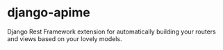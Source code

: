 # django-apime
Django Rest Framework extension for automatically building your routers and views based on your lovely models.
